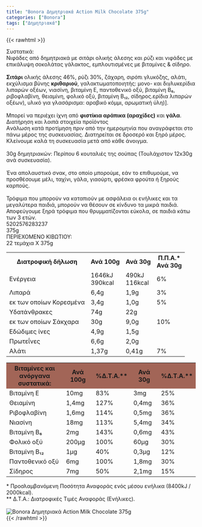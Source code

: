 ```yaml
---
title: "Bonora Δημητριακά Action Milk Chocolate 375g"
categories: ["Bonora"]
tags: ["Δημητριακά"]
---
```

{{< rawhtml >}}

<div class="sload57"><div class="product"><div id="sistatika">Συστατικά:</div><div class="alltext">Nιφάδες από δημητριακά με σιτάρι ολικής άλεσης και ρύζι και νιφάδες με επικάλυψη σοκολάτας γάλακτος, εμπλουτισμένες με βιταμίνες &amp; σίδηρο.<br><br><b>Σιτάρι</b> ολικής άλεσης 46%, ρύζι 30%, ζάχαρη, σιρόπι γλυκόζης, αλάτι, εκχύλισμα βύνης <b>κριθαριού</b>, γαλακτωματοποιητής: μονο- και διγλυκερίδια λιπαρών οξέων, νιασίνη, βιταμίνη Ε, παντοθενικό οξύ, βιταμίνη Β₆, ριβοφλαβίνη, θειαμίνη, φολικό οξύ, βιταμίνη Β₁₂, σίδηρος.ερίδια λιπαρών οξέων), υλικό για γλασάρισμα: αραβικό κόμμι, αρωματική ύλη)].<br><br>Μπορεί να περιέχει ίχνη από <b>φιστίκια αράπικα (αραχίδες)</b> και <b>γάλα</b>.</div><div id="loipa">Διατήρηση και λοιπά στοιχεία προϊόντος</div><div class="alltext">Aνάλωση κατά προτίμηση πριν από την ημερομηνία που αναγράφεται στο πάνω μέρος της συσκευασίας. Διατηρείται σε δροσερό και ξηρό μέρος. Κλείνουμε καλά τη συσκευασία μετά από κάθε άνοιγμα.<br><br>30g δημητριακών: Περίπου 6 κουταλιές της σούπας (Τουλάχιστον 12x30g ανά συσκευασία).<br><br>Ένα απολαυστικό σνακ, στο οποίο μπορούμε, εάν το επιθυμούμε, να προσθέσουμε μέλι, ταχίνι, γάλα, γιαούρτι, φρέσκα φρούτα ή ξηρούς καρπούς.<br><br>Τρόφιμα που μπορούν να καταπιούν με ασφάλεια οι ενήλικες και τα μεγαλύτερα παιδιά, μπορούν να θέσουν σε κίνδυνο τα μικρά παιδιά. Αποφεύγουμε ξηρά τρόφιμα που θρυμματίζονται εύκολα, σε παιδιά κάτω των 3 ετών.</div><div id="barcode"><div id="barimage1"></div><span id="bartext">5202576283237</span></div><div id="varos"><div id="varosimage1"></div><span id="varostext">375g</span></div><div id="kivotio">ΠΕΡΙΕΧΟΜΕΝΟ ΚΙΒΩΤΙΟΥ:<br>22 τεμάχια Χ 375g</div><div class="tabout"><table id="diatable"><tbody><tr><th>Διατροφική δήλωση</th><th>Ανά 100g</th><th>Ανά 30g</th><th>Π.Π.Α.*<br>Ανά 30g</th></tr><tr><td class="texr2">Ενέργεια</td><td class="texr">1646kJ<br>390kcal</td><td class="texr">490kJ<br>116kcal</td><td class="texr">6%</td></tr><tr><td class="texr2">Λιπαρά</td><td class="texr">6,4g</td><td class="texr">1,9g</td><td class="texr">3%</td></tr><tr><td class="gray">εκ των οποίων Κορεσµένα</td><td class="gray2">3,4g</td><td class="gray2">1,0g</td><td class="gray2">5%</td></tr><tr><td class="texr2">Yδατάνθρακες</td><td class="texr">74g</td><td class="texr">22g</td><td class="texr"></td></tr><tr><td class="gray">εκ των οποίων Σάκχαρα</td><td class="gray2">30g</td><td class="gray2">9,0g</td><td class="gray2">10%</td></tr><tr><td class="texr2">Eδώδιμες ίνες</td><td class="texr">4,9g</td><td class="texr">1,5g</td><td class="texr"></td></tr><tr><td class="texr2">Πρωτεΐνες</td><td class="texr">6,6g</td><td class="texr">2,0g</td><td class="texr"></td></tr><tr><td class="texr2">Αλάτι</td><td class="texr">1,37g</td><td class="texr">0,41g</td><td class="texr">7%</td></tr></tbody></table></div><div class="keno"></div><div class="tabout"><table id="diatable"><tbody><tr><th style="background:#a26557">Βιταμίνες και<br>ανόργανα συστατικά:</th><th style="background:#a26557">Ανά 100g</th><th style="background:#a26557">%Δ.Τ.Α.**</th><th style="background:#a26557">Ανά 30g</th><th style="background:#a26557">%Δ.Τ.Α.**</th></tr><tr><td class="texr2">Βιταμίνη Ε</td><td class="texr">10mg</td><td class="texr">83%</td><td class="texr">3mg</td><td class="texr">25%</td></tr><tr><td class="texr2">Θειαμίνη</td><td class="texr">1,4mg</td><td class="texr">127%</td><td class="texr">0,4mg</td><td class="texr">36%</td></tr><tr><td class="texr2">Ριβοφλαβίνη</td><td class="texr">1,6mg</td><td class="texr">114%</td><td class="texr">0,5mg</td><td class="texr">36%</td></tr><tr><td class="texr2">Νιασίνη</td><td class="texr">18mg</td><td class="texr">113%</td><td class="texr">5,4mg</td><td class="texr">34%</td></tr><tr><td class="texr2">Βιταμίνη Β₆</td><td class="texr">2mg</td><td class="texr">143%</td><td class="texr">0,6mg</td><td class="texr">43%</td></tr><tr><td class="texr2">Φολικό οξύ</td><td class="texr">200µg</td><td class="texr">100%</td><td class="texr">60µg</td><td class="texr">30%</td></tr><tr><td class="texr2">Βιταμίνη Β₁₂</td><td class="texr">1µg</td><td class="texr">40%</td><td class="texr">0,3µg</td><td class="texr">12%</td></tr><tr><td class="texr2">Παντοθενικό οξύ</td><td class="texr">6mg</td><td class="texr">100%</td><td class="texr">1,8mg</td><td class="texr">30%</td></tr><tr><td class="texr2">Σίδηρος</td><td class="texr">7mg</td><td class="texr">50%</td><td class="texr">2,1mg</td><td class="texr">15%</td></tr></tbody></table></div><div class="alltext">* Προσλαμβανόμενη Ποσότητα Αναφοράς ενός μέσου ενήλικα (8400kJ / 2000kcal).<br>** Δ.Τ.Α.: Διατροφικές Τιμές Αναφοράς (Ενήλικες).</div><br><div class="pimg"><img alt="Bonora Δημητριακά Action Milk Chocolate 375g" title="Bonora Δημητριακά Action Milk Chocolate 375g" src="/media/images/bonora-dhmhtriaka-action-milk-chocolate-375g.jpg"></div></div></div>
{{< /rawhtml >}}


